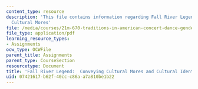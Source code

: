 ```yaml
---
content_type: resource
description: 'This file contains information regarding Fall River Legend:  Conveying
  Cultural Mores'
file: /media/courses/21m-670-traditions-in-american-concert-dance-gender-and-autobiography-spring-2008/07421617b62f40ccc86aa7a810be1b22_MIT21M_670S08_chao_fall.pdf
file_type: application/pdf
learning_resource_types:
- Assignments
ocw_type: OCWFile
parent_title: Assignments
parent_type: CourseSection
resourcetype: Document
title: 'Fall River Legend:  Conveying Cultural Mores and Cultural Identity'
uid: 07421617-b62f-40cc-c86a-a7a810be1b22
---
```

